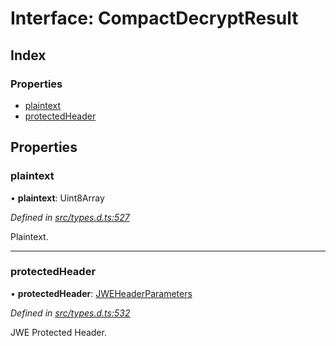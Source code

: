 # Interface: CompactDecryptResult

## Index

### Properties

* [plaintext](_types_d_.compactdecryptresult.md#plaintext)
* [protectedHeader](_types_d_.compactdecryptresult.md#protectedheader)

## Properties

### plaintext

•  **plaintext**: Uint8Array

*Defined in [src/types.d.ts:527](https://github.com/panva/jose/blob/v3.3.2/src/types.d.ts#L527)*

Plaintext.

___

### protectedHeader

•  **protectedHeader**: [JWEHeaderParameters](_types_d_.jweheaderparameters.md)

*Defined in [src/types.d.ts:532](https://github.com/panva/jose/blob/v3.3.2/src/types.d.ts#L532)*

JWE Protected Header.
